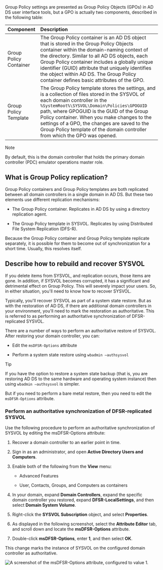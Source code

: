 Group Policy settings are presented as Group Policy Objects (GPOs) in AD DS user interface tools, but a GPO is actually two components, described in the following table:

| Component| Description|
| :--- | :--- |
| Group Policy Container| The Group Policy container is an AD DS object that is stored in the Group Policy Objects container within the domain-naming context of the directory. Similar to all AD DS objects, each Group Policy container includes a globally unique identifier (GUID) attribute that uniquely identifies the object within AD DS. The Group Policy container defines basic attributes of the GPO.|
| Group Policy Template| The Group Policy template stores the settings, and is a collection of files stored in the SYSVOL of each domain controller in the `%SystemRoot%\SYSVOL\Domain\Policies\GPOGUID` path, where GPOGUID is the GUID of the Group Policy container. When you make changes to the settings of a GPO, the changes are saved to the Group Policy template of the domain controller from which the GPO was opened.|

> [!NOTE]
> By default, this is the domain controller that holds the primary domain controller (PDC) emulator operations master role. 

## What is Group Policy replication?

Group Policy containers and Group Policy templates are both replicated between all domain controllers in a single domain in AD DS. But these two elements use different replication mechanisms:

- The Group Policy container. Replicates in AD DS by using a directory replication agent.

- The Group Policy template in SYSVOL. Replicates by using Distributed File System Replication (DFS-R).

Because the Group Policy container and Group Policy template replicate separately, it is possible for them to become out of synchronization for a short time. Usually, this resolves itself.

## Describe how to rebuild and recover SYSVOL

If you delete items from SYSVOL, and replication occurs, those items are gone. In addition, if SYSVOL becomes corrupted, it has a significant and detrimental effect on Group Policy. This will severely impact your users. So, in either situation, you'll need to know how to recover SYSVOL.

Typically, you'll recover SYSVOL as part of a system state restore. But as with the restoration of AD DS, if there are additional domain controllers in your environment, you'll need to mark the restoration as authoritative. This is referred to as performing an authoritative synchronization of DFSR-replicated SYSVOL.

There are a number of ways to perform an authoritative restore of SYSVOL. After restoring your domain controller, you can:

- Edit the `msDFSR-Options` attribute

- Perform a system state restore using `wbadmin –authsysvol`

> [!TIP]
> If you have the option to restore a system state backup (that is, you are restoring AD DS to the same hardware and operating system instance) then using `wbadmin –authsysvol` is simpler. 

But if you need to perform a bare metal restore, then you need to edit the `msDFSR-Options` attribute.

### Perform an authoritative synchronization of DFSR-replicated SYSVOL

Use the following procedure to perform an authoritative synchronization of SYSVOL by editing the msDFSR-Options attribute:

1. Recover a domain controller to an earlier point in time.

1. Sign in as an administrator, and open **Active Directory Users and Computers**.

1. Enable both of the following from the **View** menu:

    - Advanced Features

    - User, Contacts, Groups, and Computers as containers

1. In your domain, expand **Domain Controllers**, expand the specific domain controller you restored, expand **DFSR-LocalSettings**, and then select **Domain System Volume**.

1. Right-click the **SYSVOL Subscription** object, and select **Properties**.

1. As displayed in the following screenshot, select the **Attribute Editor** tab, and scroll down and locate the **msDFSR-Options** attribute.

1. Double-click **msDFSR-Options**, enter **1**, and then select **OK**.

This change marks the instance of SYSVOL on the configured domain controller as authoritative.

![A screenshot of the msDFSR-Options attribute, configured to value 1.](../media/msdfsr-options.png)

